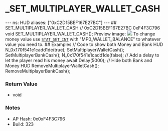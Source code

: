 # _SET_MULTIPLAYER_WALLET_CASH

--- ns: HUD aliases: ["0xC2D15BEF167E27BC"] --- ## SET_MULTIPLAYER_WALLET_CASH  // 0xC2D15BEF167E27BC 0xF4F3C796 void SET_MULTIPLAYER_WALLET_CASH();  Preview image:  ![](https://i.imgur.com/1BTmdyv.png)  To change money value use [`STAT_SET_INT`](#_0xB3271D7AB655B441) with "MP0_WALLET_BALANCE" to whatever value you need to.  ## Examples  // Code to show both Money and Bank HUD N_0x170f541e1cadd1de(true); SetMultiplayerWalletCash(); SetMultiplayerBankCash(); N_0x170f541e1cadd1de(false);  // Add a delay to let the player read his money await Delay(5000);  // Hide both Bank and Money HUD RemoveMultiplayerWalletCash(); RemoveMultiplayerBankCash();

### Return Value
* void

### Notes
* AP Hash: 0x0xF4F3C796
* Build: 323

